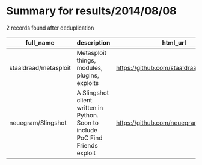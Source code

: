 
# Summary for results/2014/08/08
    
2 records found after deduplication

| full_name | description | html_url | matched_list | matched_count | pushed_at | size | stargazers_count | language | forks_count | vul_ids |
|-----------------------|--------------------------------------------------------------------------------|------------------------------------------|---------------------------------------------|-----------------|---------------------------|--------|--------------------|------------|---------------|-----------|
| staaldraad/metasploit | Metasploit things, modules, plugins, exploits | https://github.com/staaldraad/metasploit | ['exploit', 'metasploit module OR payload'] | 2 | 2014-08-08 01:43:57+00:00 | 120 | 22 | Ruby | 14 | [] |
| neuegram/Slingshot | A Slingshot client written in Python. Soon to include PoC Find Friends exploit | https://github.com/neuegram/Slingshot | ['exploit'] | 1 | 2014-08-08 04:09:25+00:00 | 4060 | 1 | Python | 0 | [] |
